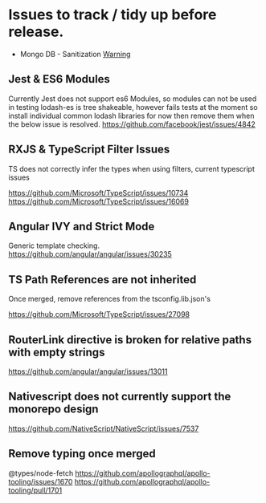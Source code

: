 # Issues to track / tidy up before release.

- Mongo DB - Sanitization [Warning](https://github.com/mongodb-js/mongodb-core/issues/453)

## Jest & ES6 Modules

Currently Jest does not support es6 Modules, so modules can not be used in testing
lodash-es is tree shakeable, however fails tests at the moment so install individual common lodash libraries for now then remove them when
the below issue is resolved.
https://github.com/facebook/jest/issues/4842

## RXJS & TypeScript Filter Issues

TS does not correctly infer the types when using filters, current typescript issues

https://github.com/Microsoft/TypeScript/issues/10734
https://github.com/Microsoft/TypeScript/issues/16069

## Angular IVY and Strict Mode

Generic template checking.
https://github.com/angular/angular/issues/30235

## TS Path References are not inherited

Once merged, remove references from the tsconfig.lib.json's

https://github.com/Microsoft/TypeScript/issues/27098

## RouterLink directive is broken for relative paths with empty strings

https://github.com/angular/angular/issues/13011

## Nativescript does not currently support the monorepo design

https://github.com/NativeScript/NativeScript/issues/7537

## Remove typing once merged

@types/node-fetch
https://github.com/apollographql/apollo-tooling/issues/1670
https://github.com/apollographql/apollo-tooling/pull/1701
